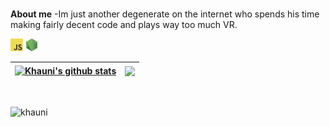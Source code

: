 <br />



**About me**
-Im just another degenerate on the internet who spends his time making fairly decent code and plays way too much VR. 


<code><img height="20" alt="javascript" src="https://raw.githubusercontent.com/github/explore/80688e429a7d4ef2fca1e82350fe8e3517d3494d/topics/javascript/javascript.png"></code>
<code><img height="20" alt="nodejs" src="https://raw.githubusercontent.com/github/explore/80688e429a7d4ef2fca1e82350fe8e3517d3494d/topics/nodejs/nodejs.png"></code>    


| <a href="https://github.com/anuraghazra/github-readme-stats"><img align="center" src="https://github-readme-stats.vercel.app/api?username=Khauni&show_icons=true&include_all_commits=true&theme=tokyonight&hide_border=true" alt="Khauni's github stats" /></a> | <a href="https://github.com/anuraghazra/github-readme-stats"><img align="center" src="https://github-readme-stats.vercel.app/api/top-langs/?username=Khauni&layout=compact&theme=tokyonight&hide_border=true" /></a> |
| ------------- | ------------- |

<br />
<p align="left"> <img src="https://komarev.com/ghpvc/?username=khauni&label=Visitors&color=0bb981&style=flat" alt="khauni" /> </p> 
